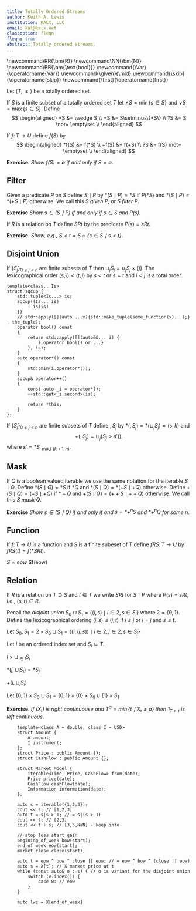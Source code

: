 ```yaml
---
title: Totally Ordered Streams
author: Keith A. Lewis
institution: KALX, LLC
email: kal@kalx.net
classoption: fleqn
fleqn: true
abstract: Totally ordered streams.
...
```


\newcommand\RR{\bm{R}}
\newcommand\NN{\bm{N}}
\newcommand\BB{\bm{\text{bool}}}
\newcommand{\Var}{\operatorname{Var}}
\newcommand{\given}{\mid}
\newcommand{\skip}{\operatorname{skip}}
\newcommand{\first}{\operatorname{first}}



Let $\langle T,\le\rangle$ be a totally ordered set.

If $S$ is a finite subset of a totally ordered set $T$
let $\wedge S = \min\{s\in S\}$ and $\vee S = \max\{s\in S\}$.
Define
$$
\begin{aligned}
	*S &= \wedge S \\
	+S &= S\setminus\{*S\} \\
	?S &= S \not= \emptyset \\
\end{aligned}
$$

If $f\colon T\to U$ define $f(S)$ by
$$
\begin{aligned}
	*f(S) &= f(*S) \\
	+f(S) &= f(+S) \\ 
	?S &= f(S) \not= \emptyset \\
\end{aligned}
$$

__Exercise__. _Show $f(S) =\emptyset$ if and only if $S =\emptyset$_.

## Filter

Given a predicate $P$ on $S$ define $S\mid P$ by
$*(S\mid P) = *S$ if $P(*S)$ and $*(S\mid P) = *(+S\mid P)$ otherwise.
We call this $S$ _given_ $P$, or $S$ _filter_ $P$.

__Exercise__ _Show $s\in (S\mid P)$ if and only if $s\in S$ and $P(s)$_.

If $R$ is a relation on $T$ define $SRt$ by the predicate $P(s) = sRt$.

__Exercise__. _Show, e.g., $S<t = S\cap\{s\in S\mid s < t\}$_.

## Disjoint Union

If $\{S_j\}_{0\le j < n}$ are finite subsets of $T$ then
$\sqcup_j S_j = \cup_j S_j\times\{j\}$.
The lexicographical order $(s,i) < (t,j)$ by $s < t$ or
$s = t$ and $i < j$ is a total order.

```
template<class.. Is>
struct sqcup {
	std::tuple<Is...> is;
	sqcup((Is... is)
		: is(is)
	{}
	// std::apply([](auto ...x){std::make_tuple(some_function(x)...);} , the_tuple);
	operator bool() const
	{
		return std::apply([](auto&&... i) {
			i.operator bool() or ...}	
		}, is);
	}
	auto operator*() const
	{
		std::min(i.operator*());
	}
	sqcup& operator++()
	{
		const auto _i = operator*();
		++std::get<_i.second>(is);
		
		return *this;
	}
};
```

If $\{S_j\}_{0\le j < n}$ are finite subsets of $T$ define $,S_j$ by
$*(,S_j) = *(\sqcup_j S_j) = (s, k)$ and
$$
	+(,S_j) = \sqcup_j (S_j > s')).
$$
where $s' =  *S_{\mod(k+1,n)}$.

## Mask

If $Q$ is a boolean valued iterable we use the same notation for the iterable $S\mid Q$.
Define $*(S\mid Q) = *S$ if $*Q$ and $*(S\mid Q) = *(+S\mid +Q)$ otherwise.
Define $+(S\mid Q) = (+S\mid +Q)$ if $*+Q$ and $+(S\mid Q) = (++S\mid ++Q)$ otherwise.
We call this $S$ _mask_ $Q$.

__Exercise__ _Show $s\in (S\mid Q)$ if and only if and $s = *+^nS$ and $*+^nQ$ for some $n$_.

## Function

If $f\colon T\to U$ is a function and $S$ is a finite subeset of $T$ define 
$fRS\colon T\to U$ by $fRS(t) = f(*SRt)$.

$S = eow$ $f(eow)

## Relation

If $R$ is a relation on $T\supseteq S$ and $t\in T$ we write $SRt$ for $S\mid P$
where $P(s) = sRt$, i.e., $(s,t)\in R$. 


Recall the _disjoint union_ $S_0\sqcup S_1 = \{(i,s)\mid i\in 2, s\in S_i\}$
where $2 = \{0,1\}$. Define the lexicographical ordering $(i,s)\le(j, t)$ if
$i\le j$ or $i = j$ and $s\le t$.

Let $S_0,S_1 = 2\times S_0\sqcup S_1 = \{(i,(j,s))\mid i\in 2, j\in 2, s\in S_j\}$

Let $I$ be an ordered index set and $S_i\subseteq T$.

$I\times \sqcup_{\in I} S_i$

$*(j, \sqcup_i S_i) = *S_j$

$+(j, \sqcup_i S_i)$

Let $\{0,1\}\times S_0\sqcup S_1 = \{0,1\} \times \{0\}\times S_0\cup \{1\}\times S_1$

__Exercise__. _If $(X_t)$ is right continuouse and $T^a = \min\{t\mid X_t \ge a\}$
then $1_{T\ge t}$ is left continuous_.

```
	template<class A = double, class I = USD>
	struct Amount {
		A amount;
		I instrument;
	};
	struct Price : public Amount {};
	struct CashFlow : public Amount {};

	struct Market Model {
		iterable<Time, Price, CashFlow> from(date);
		Price price(date);
		CashFlow cashFlow(date);
		Information information(date);
	};

	auto s = iterable({1,2,3});
	cout << s; // [1,2,3]
	auto t = s|s > 1; // = s|(s > 1)
	cout << t; // [2,3]
	cout << t + s; // [3,5,NaN] - keep info

	// stop loss start gain
	begining_of_week bow(start);
	end_of_week eow(start);
	market_close close(start);

	auto t = eow ^ bow ^ close || eow; // = eow ^ bow ^ (close || eow)
	auto s = X[t]; // X market price at t
	while (const auto& o : s) { // o is variant for the disjoint union
		switch (v.index()) {
			case 0: // eow
		}
	}

	auto lwc = X[end_of_week]
```
